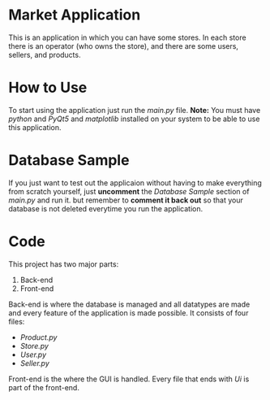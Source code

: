 # Market Application
This is an application in which you can have some stores. In each store there is an operator (who owns the store), and there are some users, sellers, and products.


 # How to Use
To start using the application just run the *main.py* file.
**Note:** You must have *python* and *PyQt5* and *matplotlib* installed on your system to be able to use this application.


# Database Sample
If you just want to test out the applicaion without having to make everything from scratch yourself, just **uncomment** the *Database Sample* section of *main.py* and run it. but remember to **comment it back out** so that your database is not deleted everytime you run the application.


# Code
This project has two major parts:
1. Back-end
2. Front-end

Back-end is where the database is managed and all datatypes are made and every feature of the application is made possible. It consists of four files:
- *Product.py*
- *Store.py*
- *User.py*
- *Seller.py*

Front-end is the where the GUI is handled. Every file that ends with *Ui* is part of the front-end.

